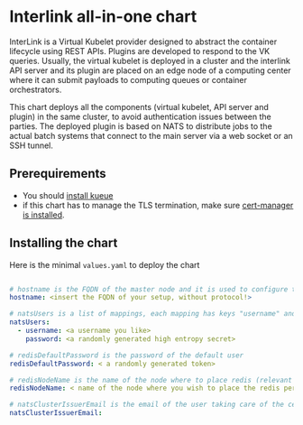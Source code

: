 # Interlink all-in-one chart

InterLink is a Virtual Kubelet provider designed to abstract the container lifecycle 
using REST APIs. Plugins are developed to respond to the VK queries.
Usually, the virtual kubelet is deployed in a cluster and the interlink API server and its plugin are
placed on an edge node of a computing center where it can submit payloads to computing queues or 
container orchestrators. 

This chart deploys all the components (virtual kubelet, API server and plugin) in the same cluster,
to avoid authentication issues between the parties. The deployed plugin is based on NATS to 
distribute jobs to the actual batch systems that connect to the main server via a web socket 
or an SSH tunnel.

## Prerequirements
 * You should [install kueue](https://kueue.sigs.k8s.io/docs/installation/#install-a-released-version)
 * if this chart has to manage the TLS termination, make sure [cert-manager is installed](https://cert-manager.io/docs/installation/kubectl/).
 
## Installing the chart
Here is the minimal `values.yaml` to deploy the chart

```yaml

# hostname is the FQDN of the master node and it is used to configure the Ingress
hostname: <insert the FQDN of your setup, without protocol!>

# natsUsers is a list of mappings, each mapping has keys "username" and "password". Requires nats-server --signal reload to take effect.
natsUsers: 
  - username: <a username you like>
    password: <a randomly generated high entropy secret>

# redisDefaultPassword is the password of the default user
redisDefaultPassword: < a randomly generated token>

# redisNodeName is the name of the node where to place redis (relevant to persistence)
redisNodeName: < name of the node where you wish to place the redis persistence >

# natsClusterIssuerEmail is the email of the user taking care of the certification
natsClusterIssuerEmail: 
```

